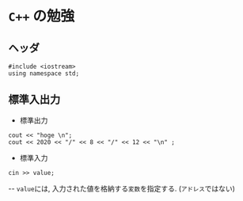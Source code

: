 # `C++` の勉強

## ヘッダ
```
#include <iostream>
using namespace std;
```

## 標準入出力
- 標準出力
```
cout << "hoge \n";
cout << 2020 << "/" << 8 << "/" << 12 << "\n" ;
```

- 標準入力
```
cin >> value;
```
-- `value`には, 入力された値を格納する`変数`を指定する. (`アドレス`ではない)


